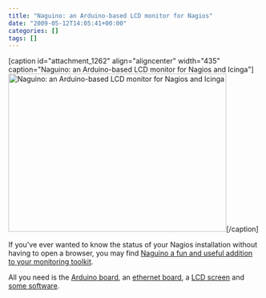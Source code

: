 ```yaml
---
title: "Naguino: an Arduino-based LCD monitor for Nagios"
date: "2009-05-12T14:05:41+00:00"
categories: []
tags: []
---
```


[caption id="attachment_1262" align="aligncenter" width="435" caption="Naguino: an Arduino-based LCD monitor for Nagios and Icinga"]<img class="size-full wp-image-1262" title="Naguino in action" src="http://techteapot.com/wp-content/uploads/2009/05/zz08e4cb70.jpg" alt="Naguino: an Arduino-based LCD monitor for Nagios and Icinga" width="435" height="315" />[/caption]

If you've ever wanted to know the status of your Nagios installation without having to open a browser, you may find <a href="http://blog.fupps.com/2009/05/11/naguino-an-arduino-based-lcd-monitor-for-nagios-and-icinga/">Naguino a fun and useful addition to your monitoring toolkit</a>.

All you need is the <a href="http://arduino.cc/">Arduino board</a>, an <a href="http://arduino.cc/en/Main/ArduinoEthernetShield">ethernet board</a>, a <a href="http://www.watterott.net/projects/arduino-s65">LCD screen</a> and <a href="http://fupps.com/code/arduino/naguino/naguino.pde">some software</a>.
